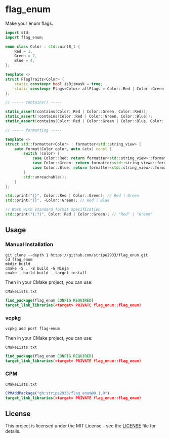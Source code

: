 # flag_enum

Make your enum flags.

```c++
import std;
import flag_enum;

enum class Color : std::uint8_t {
    Red = 1,
    Green = 2,
    Blue = 4,
};

template <>
struct FlagTraits<Color> {
    static constexpr bool isBitmask = true;
    static constexpr Flags<Color> allFlags = Color::Red | Color::Green | Color::Blue;
};

// ----- contains() -----

static_assert(contains(Color::Red | Color::Green, Color::Red));
static_assert(!contains(Color::Red | Color::Green, Color::Blue));
static_assert(contains(Color::Red | Color::Green | Color::Blue, Color::Red | Color::Blue));

// ----- formatting -----

template <>
struct std::formatter<Color> : formatter<std::string_view> {
    auto format(Color color, auto &ctx) const {
        switch (color) {
            case Color::Red: return formatter<std::string_view>::format("Red", ctx);
            case Color::Green: return formatter<std::string_view>::format("Green", ctx);
            case Color::Blue: return formatter<std::string_view>::format("Blue", ctx);
        }
        std::unreachable();
    }
};

std::print("{}", Color::Red | Color::Green); // Red | Green
std::print("{}", ~Color::Green); // Red | Blue

// Work with standard format specification
std::print("{:?}", Color::Red | Color::Green); // "Red" | "Green"
```

## Usage

### Manual Installation

```shell
git clone --depth 1 https://github.com/stripe2933/flag_enum.git
cd flag_enum
mkdir build
cmake -S . -B build -G Ninja
cmake --build build --target install
```

Then in your CMake project, you can use:

`CMakeLists.txt`
```cmake
find_package(flag_enum CONFIG REQUIRED)
target_link_libraries(<target> PRIVATE flag_enum::flag_enum)
```

### vcpkg

```shell
vcpkg add port flag-enum
```

Then in your CMake project, you can use:

`CMakeLists.txt`
```cmake
find_package(flag_enum CONFIG REQUIRED)
target_link_libraries(<target> PRIVATE flag_enum::flag_enum)
```

### CPM

`CMakeLists.txt`
```cmake
CPMAddPackage("gh:stripe2933/flag_enum@0.1.0")
target_link_libraries(<target> PRIVATE flag_enum::flag_enum)
```

## License

This project is licensed under the MIT License - see the [LICENSE](LICENSE.txt) file for details.